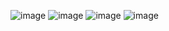 ![image](https://user-images.githubusercontent.com/57319180/190604790-6a31d94e-55a2-43cb-b151-1770498e4cd9.png)
![image](https://user-images.githubusercontent.com/57319180/190605028-d0d83bdf-fd5e-43fa-b0b9-b3ceb40fc61f.png)
![image](https://user-images.githubusercontent.com/57319180/190605167-753f6367-a0a1-48e6-8b8b-2f3752d7704b.png)
![image](https://user-images.githubusercontent.com/57319180/190605372-fbdf1a76-b246-4f95-aeeb-c7c1d0950667.png)
